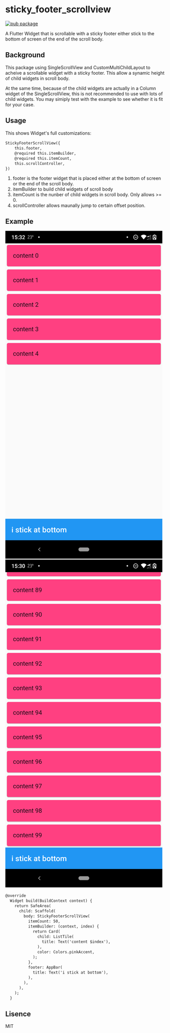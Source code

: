 # sticky_footer_scrollview
[![pub package](https://img.shields.io/pub/v/sticky_footer_scrollview.svg)](https://pub.dev/packages/sticky_footer_scrollview)


A Flutter Widget that is scrollable with a sticky footer either stick to the bottom of screen of the end of the scroll body.

## Background

This package using SingleScrollView and CustomMultiChildLayout to acheive a scrollable widget with a sticky footer. This allow a synamic height of child widgets in scroll body. 

At the same time, because of the child widgets are actually in a Column widget of the SingleScrollView, this is not recommended to use with lots of child widgets. You may simiply test with the example to see whether it is fit for your case. 

## Usage

This shows Widget's full customizations:

```
StickyFooterScrollView({    
    this.footer,
    @required this.itemBuilder,
    @required this.itemCount,
    this.scrollController,
})
```

1. footer is the footer widget that is placed either at the bottom of screen or the end of the scroll body.
2. itemBuilder to build child widgets of scroll body
3. itemCount is the nunber of child widgets in scroll body. Only allows >= 0.
4. scrollController allows maunally jump to certain offset position.

## Example

![](demo1.png)
![](demo2.png)

```
@override
  Widget build(BuildContext context) {
    return SafeArea(
      child: Scaffold(
        body: StickyFooterScrollView(
          itemCount: 50,
          itemBuilder: (context, index) {
            return Card(
              child: ListTile(
                title: Text('content $index'),
              ),
              color: Colors.pinkAccent,
            );
          },
          footer: AppBar(
            title: Text('i stick at bottom'),
          ),
        ),
      ),
    );
  }
```




## Lisence

MIT